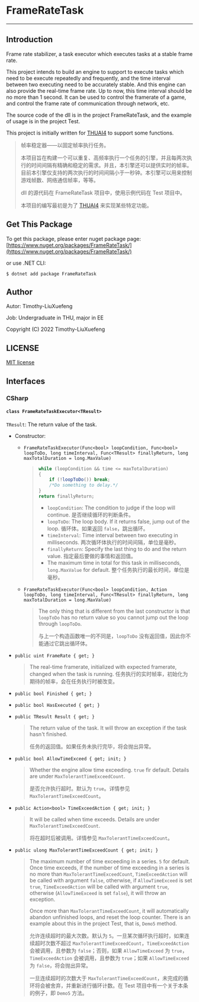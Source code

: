 # FrameRateTask

---

## Introduction

Frame rate stabilizer, a task executor which executes tasks at a stable frame rate.  

This project intends to build an engine to support to execute tasks which need to be execute repeatedly and frequently, and the time interval between two executing need to be accurately stable. And this engine can also provide the real-time frame rate. Up to now, this time interval should be no more than 1 second. It can be used to control the framerate of a game, and control the frame rate of communication through network, etc. 

The source code of the dll is in the project FrameRateTask, and the example of usage is in the project Test.

This project is initially written for [THUAI4](https://github.com/eesast/THUAI4) to support some functions.

>  帧率稳定器——以固定帧率执行任务。
>
>  本项目旨在构建一个可以重复、高频率执行一个任务的引擎，并且每两次执行的时间间隔有精确和稳定的需求。并且，本引擎还可以提供实时的帧率。目前本引擎仅支持的两次执行的时间间隔小于一秒钟。本引擎可以用来控制游戏帧数、网络通信帧率，等等。  
>
>  dll 的源代码在 FrameRateTask 项目中，使用示例代码在 Test 项目中。
>
>  本项目的编写最初是为了 [THUAI4](https://github.com/eesast/THUAI4) 来实现某些特定功能。  



## Get This Package

To get this package, please enter nuget package page: [https://www.nuget.org/packages/FrameRateTask/](https://www.nuget.org/packages/FrameRateTask/)

or use .NET CLI:  

```shell
$ dotnet add package FrameRateTask
```



## Author

Autor: Timothy-LiuXuefeng

Job: Undergraduate in THU, major in EE

Copyright (C) 2022 Timothy-LiuXuefeng



## LICENSE

[MIT license](./LICENSE.txt)



## Interfaces  

### CSharp  

#### `class FrameRateTaskExecutor<TResult>`

`TResult`: The return value of the task.

+ Constructor:

  + `FrameRateTaskExecutor(Func<bool> loopCondition, Func<bool> loopToDo, long timeInterval, Func<TResult> finallyReturn, long maxTotalDuration = long.MaxValue)`

    > ```c#
    > while (loopCondition && time <= maxTotalDuration)
    > {
    >     if (!loopToDo()) break;
    >     /*Do something to delay.*/
    > }
    > return finallyReturn;
    > ```
    >
    > + `loopCondition`: The condition to judge if the loop will continue. 是否继续循环的判断条件。
    > + `loopToDo`: The loop body. If it returns false, jump out of the loop. 循环体。如果返回 `false`，跳出循环。
    > + `timeInterval`: Time interval between two executing in milliseconds. 两次循环体执行的时间间隔，单位是毫秒。
    > + `finallyReturn`: Specify the last thing to do and the return value. 指定最后要做的事情和返回值。
    > + The maximum time in total for this task in milliseconds, `long.MaxValue` for default. 整个任务执行的最长时间，单位是毫秒。

  + `FrameRateTaskExecutor(Func<bool> loopCondition, Action loopToDo, long timeInterval, Func<TResult> finallyReturn, long maxTotalDuration = long.MaxValue)`

    > The only thing that is different from the last constructor is that `loopToDo` has no return value so you cannot jump out the loop through `loopToDo`.
    >
    > 与上一个构造函数唯一的不同是，`loopToDo` 没有返回值，因此你不能通过它跳出循环体。

+ `public uint FrameRate { get; }`

  > The real-time framerate, initialized with expected framerate, changed when the task is running. 任务执行的实时帧率，初始化为期待的帧率，会在任务执行时被改变。  

+ `public bool Finished { get; }`

+ `public bool HasExecuted { get; }`

+ `public TResult Result { get; }`

  > The return value of the task. It will throw an exception if the task hasn't finished. 
  >
  > 任务的返回值。如果任务未执行完毕，将会抛出异常。

+ `public bool AllowTimeExceed { get; init; }`

  > Whether the engine allow time exceeding. `true` fir default. Details are under `MaxTolerantTimeExceedCount`.
  >
  > 是否允许执行超时。默认为 `true`。详情参见 `MaxTolerantTimeExceedCount`。

+ `public Action<bool> TimeExceedAction { get; init; }`

  > It will be called when time exceeds. Details are under `MaxTolerantTimeExceedCount`.
  >
  > 将在超时后被调用。详情参见 `MaxTolerantTimeExceedCount`。

+ `public ulong MaxTolerantTimeExceedCount { get; init; }`

  > The maximum number of time exceeding in a series. `5` for default. Once time exceeds, if the number of time exceeding in a series is no more than `MaxTolerantTimeExceedCount`, `TimeExceedAction` will be called with argument `false`, otherwise, if `AllowTimeExceed` is set `true`, `TimeExceedAction` will be called with argument `true`, otherwise (`AllowTimeExceed` is set `false`), it will throw an exception.
  >
  > Once more than `MaxTolerantTimeExceedCount`, it will automatically abandon unfinished loops, and reset the loop counter. There is an example about this in the project Test, that is, `Demo5` method.
  >
  > 允许连续超时的最大次数。默认为 `5`。一旦某次循环执行超时，如果连续超时次数不超过 `MaxTolerantTimeExceedCount`，`TimeExceedAction` 会被调用，且参数为 `false`；否则，如果 `AllowTimeExceed` 为 `true`，`TimeExceedAction` 会被调用，且参数为 `true`；如果 `AllowTimeExceed` 为 `false`，将会抛出异常。
  >
  > 一旦连续超时的次数大于 `MaxTolerantTimeExceedCount`，未完成的循环将会被舍弃，并重新进行循环计数。在 Test 项目中有一个关于本条的例子，即 `Demo5` 方法。

